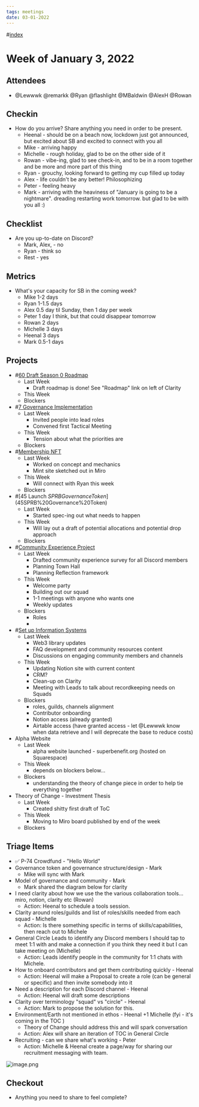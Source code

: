 ```yaml
---
tags: meetings
date: 03-01-2022
---
```

#[index](notes/general-circle/old-gc-meetings/index.md) 
# Week of January 3, 2022
## Attendees

- @Lewwwk @remarkk @Ryan  @flashlight @MBaldwin @AlexH @Rowan  

## Checkin
- How do you arrive? Share anything you need in order to be present.
	- Heenal - should be on a beach now, lockdown just got announced, but excited about SB and excited to connect with you all
	- Mike - arriving happy
	- Michelle - rough holiday, glad to be on the other side of it
	- Rowan - vibe-ing, glad to see check-in, and to be in a room together and be more and more part of this thing
	- Ryan - grouchy, looking forward to getting my cup filled up today
	- Alex - life couldn't be any better! Philosophizing
	- Peter - feeling heavy
	- Mark - arriving with the heaviness of "January is going to be a nightmare". dreading restarting work tomorrow. but glad to be with you all :)

## Checklist
- Are you up-to-date on Discord?
	- Mark, Alex, - no
	- Ryan - think so
	- Rest - yes

## Metrics
- What's your capacity for SB in the coming week?
	- Mike 1-2 days
	- Ryan 1-1.5 days
	- Alex 0.5 day til Sunday, then 1 day per week
	- Peter 1 day I think, but that could disappear tomorrow
	- Rowan 2 days
	- Michelle 3 days
	- Heenal 3 days
	- Mark 0.5-1 days

## Projects
- #[60 Draft Season 0 Roadmap](60%20Draft%20Season%200%20Roadmap)
	- Last Week
		- Draft roadmap is done! See "Roadmap" link on left of Clarity
	- This Week
	- Blockers
- #[7 Governance Implementation](7%20Governance%20Implementation) 
	- Last Week
		- Invited people into lead roles
		- Convened first Tactical Meeting
	- This Week
		- Tension about what the priorities are
	- Blockers
- #[Membership NFT](Membership%20NFT) 
	- Last Week
		- Worked on concept and mechanics
		- Mint site sketched out in Miro
	- This Week
		- Will connect with Ryan this week
	- Blockers
- #[45 Launch $SPRB Governance Token](45%20Launch%20$SPRB%20Governance%20Token) 
	- Last Week
		- Started spec-ing out what needs to happen
	- This Week
		- Will lay out a draft of potential allocations and potential drop approach
	- Blockers
- #[Community Experience Project](Community%20Experience%20Project)
	- Last Week
		- Drafted community experience survey for all Discord members
		- Planning Town Hall
		- Planning Reflection framework
	- This Week
		- Welcome party
		- Building out our squad
		- 1-1 meetings with anyone who wants one
		- Weekly updates
	- Blockers
		- Roles
		- 
- #[Set up Information Systems](Set%20up%20Information%20Systems) 
	- Last Week
		- Web3 library updates
		- FAQ development and community resources content
		- Discussions on engaging community members and channels
	- This Week
		- Updating Notion site with current content
		- CRM?
		- Clean-up on Clarity
		- Meeting with Leads to talk about recordkeeping needs on Squads
	- Blockers
		- roles, guilds, channels alignment
		- Contributor onboarding
		- Notion access (already granted)
		- Airtable access (have granted access - let @Lewwwk know when data retrieve and I will deprecate the base to reduce costs)
- Alpha Website
	- Last Week
		- alpha website launched - superbenefit.org (hosted on Squarespace)
	- This Week
		- depends on blockers below...
	- Blockers
		- understanding the theory of change piece in order to help tie everything together
- Theory of Change - Investment Thesis
	- Last Week
		- Created shitty first draft of ToC
	- This Week
		- Moving to Miro board published by end of the week
	- Blockers

## Triage Items
- ✅ P-74 Crowdfund - "Hello World"
- Governance token and governance structure/design - Mark
	- Mike will sync with Mark
- Model of governance and community - Mark
	- Mark shared the diagram below for clarity
- I need clarity about how we use the the various collaboration tools... miro, notion, clarity etc (Rowan)
	- Action: Heenal to schedule a tools session.
- Clarity around roles/guilds and list of roles/skills needed from each squad - Michelle 
	- Action: Is there something specific in terms of skills/capabilities, then reach out to Michele
- General Circle Leads to identify any Discord members I should tap to meet 1:1 with and make a connection if you think they need it but I can take meeting on (Michelle)
	- Action: Leads identify people in the community for 1:1 chats with Michele.
- How to onboard contributors and get them contributing quickly - Heenal
	- Action: Heenal will make a Proposal to create a role (can be general or specific) and then invite somebody into it
- Need a description for each Discord channel - Heenal
	- Action: Heenal will draft some descriptions
- Clarity over terminology "squad" vs "circle" - Heenal
	- Action:  Mark to propose the solution for this.
- Environment/Earth not mentioned in ethos - Heenal +1 Michelle (fyi - it's coming in the TOC )
	-  Theory of Change should address this and will spark conversation
	- Action: Alex will share an iteration of TOC in General Circle
- Recruiting - can we share what's working - Peter
	- Action: Michelle & Heenal create a page/way for sharing our recruitment messaging with team.


![image.png](5244e6eb-3f6a-4f3e-83e2-89a09cbc5607.png)
## Checkout
- Anything you need to share to feel complete?



